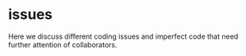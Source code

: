 issues
======

Here we discuss different coding issues and imperfect code that need further attention of collaborators.
